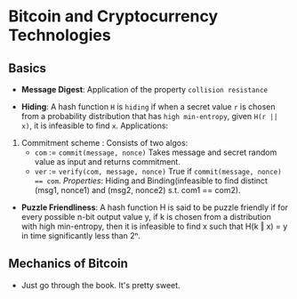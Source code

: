 # Bitcoin and Cryptocurrency Technologies

## Basics

- **Message Digest**: Application of the property `collision resistance`
  
- **Hiding**: A hash function `H` is `hiding` if when a secret value `r`  is chosen from a probability distribution that has `high min-entropy`, given `H(r || x)`, it is infeasible to find `x`. 
Applications: 
1. Commitment scheme : Consists of two algos:
    - `com` := `commit(message, nonce)`
        Takes message and secret random value as input and returns commitment.
    - `ver` := `verify(com, message, nonce)`
        True if `commit(message, nonce) == com`.
    *Properties*: Hiding and Binding(infeasible to find distinct (msg1, nonce1) and (msg2, nonce2) s.t. com1 == com2).

- **Puzzle Friendliness**: A hash function H is said to be puzzle friendly if for every possible n-bit output value y, if k is chosen from a distribution with high min-entropy, then it is infeasible to find x such that H(k ‖ x) = y in time significantly less than 2ⁿ.

## Mechanics of Bitcoin

- Just go through the book. It's pretty sweet.

